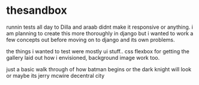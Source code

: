 # thesandbox
runnin tests all day to Dilla and araab
didnt make it responsive or anything. i am planning to create this more thoroughly in django but i wanted to work a few concepts out 
before moving on to django and its own problems. 

the things i wanted to test were mostly ui stuff.. css flexbox for getting the gallery laid out how i envisioned, background image work too.

just a basic walk through of how batman begins or the dark knight will look or maybe its jerry mcwire decentral city
